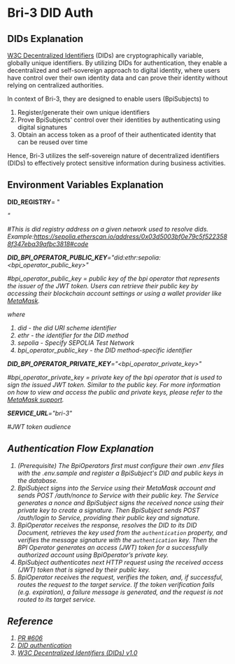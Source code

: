 # Bri-3 DID Auth

## DIDs Explanation

[W3C Decentralized Identifiers](https://www.w3.org/TR/did-core/) (DIDs) are cryptographically variable, globally unique identifiers. By utilizing DIDs for authentication, they enable a decentralized and self-sovereign approach to digital identity, where users have control over their own identity data and can prove their identity without relying on centralized authorities.

In context of Bri-3, they are designed to enable users (BpiSubjects) to

1. Register/generate their own unique identifiers
2. Prove BpiSubjects' control over their identities by authenticating using digital signatures
3. Obtain an access token as a proof of their authenticated identity that can be reused over time

Hence, Bri-3 utilizes the self-sovereign nature of decentralized identifiers (DIDs) to effectively protect sensitive information during business activities.

## Environment Variables Explanation

**DID_REGISTRY**= "<address of the did registry smart contract>"

#This is did registry address on a given network used to resolve dids. Example:https://sepolia.etherscan.io/address/0x03d5003bf0e79c5f5223588f347eba39afbc3818#code

**DID_BPI_OPERATOR_PUBLIC_KEY**="did:ethr:sepolia:<bpi_operator_public_key>" 

#bpi_operator_public_key = public key of the bpi operator that represents the issuer of the JWT token. Users can retrieve their public key by accessing their blockchain account settings or using a wallet provider like [MetaMask](https://metamask.io/).

where 
1. did - the did URI scheme identifier
2. ethr - the identifier for the DID method
3. sepolia - Specify SEPOLIA Test Network
4. bpi_operator_public_key - the DID method-specific identifier

**DID_BPI_OPERATOR_PRIVATE_KEY**="<bpi_operator_private_key>" 

#bpi_operator_private_key = private key of the bpi operator that is used to sign the issued JWT token. Similar to the public key. For more information on how to view and access the public and private keys, please refer to the [MetaMask support](https://support.metamask.io/hc/en-us/articles/360015488791-How-to-view-your-account-details-and-public-address).

**SERVICE_URL**="bri-3" 

#JWT token audience

## Authentication Flow Explanation

1. (Prerequisite) The BpiOperators first must configure their own .env files with the .env.sample and register a BpiSubject's DID and public keys in the database.
2. BpiSubject signs into the Service using their MetaMask account and sends POST /auth/nonce to Service with their public key. The Service generates a nonce and BpiSubject signs the received nonce using their private key to create a signature. Then BpiSubject sends POST /auth/login to Service, providing their public key and signature.
3. BpiOperator receives the response, resolves the DID to its DID Document, retrieves the key used from the `authentication` property, and verifies the message signature with the `authentication` key. Then the BPI Operator generates an access (JWT) token for a successfully authorized account using BpiOperator’s private key.
4. BpiSubject authenticates next HTTP request using the received access (JWT) token that is signed by their public key.
5. BpiOperator receives the request, verifies the token, and, if successful, routes the request to the target service. If the token verification fails (e.g. expiration), a failure message is generated, and the request is not routed to its target service.

## Reference
1. [PR #606](https://github.com/ethereum-oasis-op/baseline/pull/606)
2. [DID authentication](https://rsksmart.github.io/rif-identity-docs/ssi/specs/did-auth.html#how-to-send-tokens)
3. [W3C Decentralized Identifiers (DIDs) v1.0](https://www.w3.org/TR/did-core/#dfn-did-subjects)